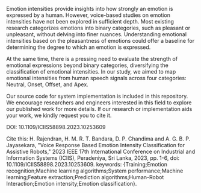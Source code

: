 Emotion intensities provide insights into how strongly an emotion is expressed by a human. However, voice-based studies on emotion intensities have not been explored in sufficient depth. Most existing research categorizes emotions into binary categories, such as pleasant or unpleasant, without delving into finer nuances. Understanding emotional intensities based on the pleasantness of emotions could offer a baseline for determining the degree to which an emotion is expressed.

At the same time, there is a pressing need to evaluate the strength of emotional expressions beyond binary categories, diversifying the classification of emotional intensities. In our study, we aimed to map emotional intensities from human speech signals across four categories: Neutral, Onset, Offset, and Apex.

Our source code for system implementation is included in this repository. We encourage researchers and engineers interested in this field to explore our published work for more details. If our research or implementation aids your work, we kindly request you to cite it.

DOI: 10.1109/ICIIS58898.2023.10253609


Cite this:
H. Rajendran, H. M. R. T. Bandara, D. P. Chandima and A. G. B. P. Jayasekara, "Voice Response Based Emotion Intensity Classification for Assistive Robots," 2023 IEEE 17th International Conference on Industrial and Information Systems (ICIIS), Peradeniya, Sri Lanka, 2023, pp. 1-6, doi: 10.1109/ICIIS58898.2023.10253609. keywords: {Training;Emotion recognition;Machine learning algorithms;System performance;Machine learning;Feature extraction;Prediction algorithms;Human-Robot Interaction;Emotion intensity;Emotion classification}.
